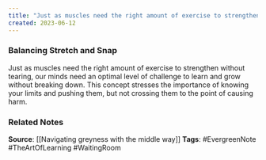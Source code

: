 ```yaml
---
title: "Just as muscles need the right amount of exercise to strengthen without tearing, our minds need an optimal level of challenge to learn and grow without breaking down"
created: 2023-06-12
---
```


### Balancing Stretch and Snap
Just as muscles need the right amount of exercise to strengthen without tearing, our minds need an optimal level of challenge to learn and grow without breaking down. This concept stresses the importance of knowing your limits and pushing them, but not crossing them to the point of causing harm.

### Related Notes
**Source**: [[Navigating greyness with the middle way]]
**Tags**: #EvergreenNote #TheArtOfLearning #WaitingRoom 